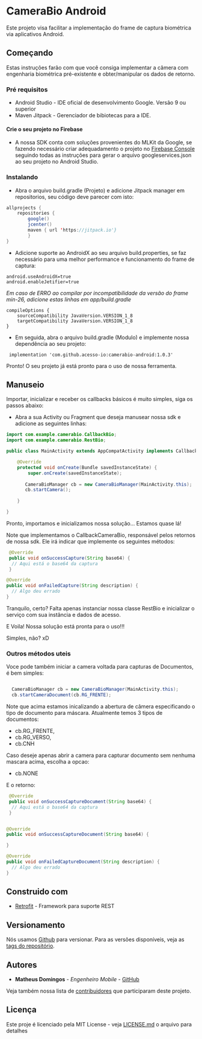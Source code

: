 # CameraBio Android

Este projeto visa facilitar a implementação do frame de captura biométrica via aplicativos Android. 

## Começando

Estas instruções farão com que você consiga implementar a câmera com engenharia biométrica pré-existente e obter/manipular os dados de retorno.

### Pré requisitos

- Android Studio - IDE oficial de desenvolvimento Google. Versão 9 ou superior
- Maven Jitpack - Gerenciador de bibiotecas para a IDE.

#### Crie o seu projeto no Firebase
- A nossa SDK conta com soluções provenientes do MLKit da Google, se fazendo necessário criar adequadamento o projeto no [Firebase  Console](https://console.firebase.google.com) seguindo todas as instruções para gerar o arquivo googleservices.json ao seu projeto no Android Studio.  

### Instalando

- Abra o arquivo build.gradle (Projeto) e adicione Jitpack manager em repositorios, seu código deve parecer com isto: 

```java
allprojects {
    repositories {
        google()
        jcenter()
        maven { url 'https://jitpack.io'}
        }
}
```

- Adicione suporte ao AndroidX ao seu arquivo build.properties, se faz necessário para uma melhor performance e funcionamento do frame de captura:
```
android.useAndroidX=true
android.enableJetifier=true
````

*Em caso de _ERRO_ ao compilar por incompatibilidade da versão do frame min-26, adicione estas linhas em app/build.gradle*

```
compileOptions {
    sourceCompatibility JavaVersion.VERSION_1_8
    targetCompatibility JavaVersion.VERSION_1_8
}
```

- Em seguida, abra o arquivo build.gradle (Modulo) e implemente nossa dependência ao seu projeto: 

```
 implementation 'com.github.acesso-io:camerabio-android:1.0.3'
```

Pronto! O seu projeto já está pronto para o uso de nossa ferramenta.

## Manuseio

Importar, inicializar e receber os callbacks básicos é muito simples, siga os passos abaixo:

- Abra a sua Activity ou Fragment que deseja manusear nossa sdk e adicione as seguintes linhas: 

```java
import com.example.camerabio.CallbackBio;
import com.example.camerabio.RestBio;

public class MainActivity extends AppCompatActivity implements CallbackCameraBio {

    @Override
    protected void onCreate(Bundle savedInstanceState) {
        super.onCreate(savedInstanceState);
        
       CameraBioManager cb = new CameraBioManager(MainActivity.this);
       cb.startCamera();
       
    }

}
```

Pronto, importamos e inicializamos nossa solução... Estamos quase lá!  


Note que implementamos o CallbackCameraBio, responsável pelos retornos de nossa sdk. Ele irá indicar que implemente os seguintes métodos: 

```java
 @Override
 public void onSuccessCapture(String base64) {
  // Aqui está o base64 da captura    
 }

@Override
public void onFailedCapture(String description) {
  // Algo deu errado
}
```

Tranquilo, certo? Falta apenas instanciar nossa classe RestBio e inicializar o serviço com sua instância e dados de acesso.

E Voila! Nossa solução está pronta para o uso!!! 

Simples, não? xD 

### Outros métodos uteis

Voce pode também iniciar a camera voltada para capturas de Documentos, é bem simples: 

```java

  CameraBioManager cb = new CameraBioManager(MainActivity.this);
  cb.startCameraDocument(cb.RG_FRENTE);

```

Note que acima estamos inicalizando a abertura de câmera especificando o tipo de documento para máscara. 
Atualmente temos 3 tipos de documentos: 

 - cb.RG_FRENTE,
 - cb.RG_VERSO,
 - cb.CNH

Caso deseje apenas abrir a camera para capturar documento sem nenhuma mascara acima, escolha a opcao:

 - cb.NONE
 

E o retorno: 

```java
 @Override
 public void onSuccessCaptureDocument(String base64) {
  // Aqui está o base64 da captura    
 }


@Override
public void onSuccessCaptureDocument(String base64) {

}

@Override
public void onFailedCaptureDocument(String description) {
  // Algo deu errado
}
```


## Construido com

* [Retrofit](https://square.github.io/retrofit/) - Framework para suporte REST


## Versionamento

Nós usamos [Github](https://github.com/) para versionar. Para as versões disponíveis, veja as [tags do repositório](https://github.com/acesso-io/camerabio-android/releases). 

## Autores

* **Matheus Domingos** - *Engenheiro Mobile* - [GitHub](https://github.com/MatheusDomingos)

Veja também nossa lista de [contribuidores](https://github.com/acesso-io/camerabio-android/graphs/contributors) que participaram deste projeto.

## Licença

Este proje é licenciado pela MIT License - veja [LICENSE.md](LICENSE.md) o arquivo para detalhes


